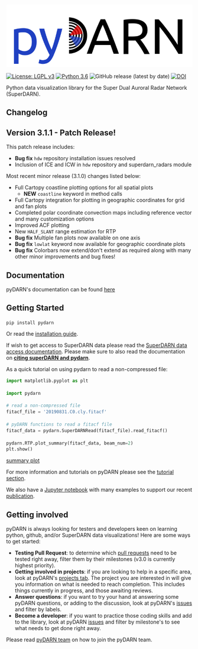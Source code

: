 ![pydarn](https://raw.githubusercontent.com/SuperDARN/pydarn/master/docs/imgs/pydarn_logo.png)

[![License: LGPL v3](https://img.shields.io/badge/License-LGPLv3-blue.svg)](https://www.gnu.org/licenses/lgpl-3.0) 
[![Python 3.6](https://img.shields.io/badge/python-3.6-blue.svg)](https://www.python.org/downloads/release/python-360/) 
![GitHub release (latest by date)](https://img.shields.io/github/v/release/superdarn/pydarn)
[![DOI](https://zenodo.org/badge/DOI/10.5281/zenodo.3727269.svg)](https://doi.org/10.5281/zenodo.3727269)

Python data visualization library for the Super Dual Auroral Radar Network (SuperDARN).

## Changelog

## Version 3.1.1 - Patch Release!

This patch release includes:
- **Bug fix** `hdw` repository installation issues resolved
- Inclusion of ICE and ICW in `hdw` repository and superdarn_radars module

Most recent minor release (3.1.0) changes listed below:
- Full Cartopy coastline plotting options for all spatial plots
  - **NEW** `coastline` keyword in method calls
- Full Cartopy integration for plotting in geographic coordinates for grid and fan plots
- Completed polar coordinate convection maps including reference vector and many customization options
- Improved ACF plotting
- New `HALF_SLANT` range estimation for RTP
- **Bug fix** Multiple fan plots now available on one axis
- **Bug fix** `lowlat` keyword now available for geographic coordinate plots
- **Bug fix** Colorbars now extend/don't extend as required
along with many other minor improvements and bug fixes!


## Documentation

pyDARN's documentation can be found [here](https://pydarn.readthedocs.io/en/latest/index.html)

## Getting Started

`pip install pydarn`

Or read the [installation guide](https://pydarn.readthedocs.io/en/latest/user/install.html).

If wish to get access to SuperDARN data please read the [SuperDARN data access documentation](https://pydarn.readthedocs.io/en/latest/user/superdarn_data.html).
Please make sure to also read the documentation on [**citing superDARN and pydarn**](https://pydarn.readthedocs.io/en/latest/user/citing.html). 

As a quick tutorial on using pydarn to read a non-compressed file: 


```python
import matplotlib.pyplot as plt

import pydarn

# read a non-compressed file
fitacf_file = '20190831.C0.cly.fitacf'

# pyDARN functions to read a fitacf file
fitacf_data = pydarn.SuperDARNRead(fitacf_file).read_fitacf()

pydarn.RTP.plot_summary(fitacf_data, beam_num=2)
plt.show()
```

[summary plot](docs/imgs/summary_clyb2.png)

For more information and tutorials on pyDARN please see the [tutorial section](https://pydarn.readthedocs.io/en/latest/index.html).

We also have a [Jupyter notebook](https://zenodo.org/record/7005203) with many examples to support our recent [publication](https://doi.org/10.3389/fspas.2022.1022690).

## Getting involved

pyDARN is always looking for testers and developers keen on learning python, github, and/or SuperDARN data visualizations! 
Here are some ways to get started: 

  - **Testing Pull Request**: to determine which [pull requests](https://github.com/SuperDARN/pydarn/pulls) need to be tested right away, filter them by their milestones (v3.0 is currently highest priority).
  - **Getting involved in projects**: if you are looking to help in a specific area, look at pyDARN's [projects tab](https://github.com/SuperDARN/pydarn/projects). The project you are interested in will give you information on what is needed to reach completion. This includes things currently in progress, and those awaiting reviews. 
  - **Answer questions**: if you want to try your hand at answering some pyDARN questions, or adding to the discussion, look at pyDARN's [issues](https://github.com/SuperDARN/pydarn/issues) and filter by labels.
  - **Become a developer**: if you want to practice those coding skills and add to the library, look at pyDARN [issues](https://github.com/SuperDARN/pydarn/issues) and filter by milestone's to see what needs to get done right away. 

Please read [pyDARN team](https://pydarn.readthedocs.io/en/latest/dev/team) on how to join the pyDARN team. 
